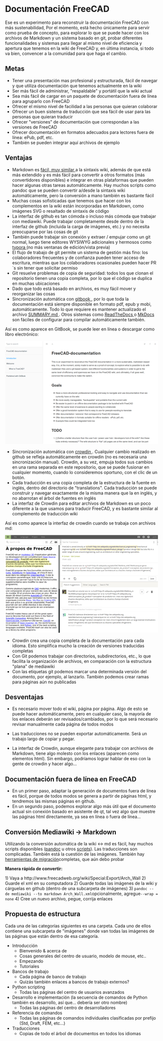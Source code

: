 # Documentación FreeCAD

Ese es un experimento para reconstruir la documentación FreeCAD con más sustenabilidad, Por el momento, está hecho únicamente para servir como prueba de concepto, para explorar lo que se puede hacer con los archivos de Markdown y un sistema basado en git, probar diferentes funcionalidades y sistemas para llegar al mismo nivel de eficiencia y apertura que tenemos en la wiki de FreeCAD y, en última instancia, si todo va bien, convencer a la comunidad para que haga el cambio.

## Metas

* Tener una presentación mas profesional y estructurada, fácil de navegar y que utiliza documentación que tenemos actualmente en la wiki
* Ser más fácil de administrar, "respaldable" y portátil que la wiki actual
* Sea más fácil de cargar en un paquete de documentación fuera de línea para agruparlo con FreeCAD
* Ofrecer el mismo nivel de facilidad a las personas que quieran colaborar
* Ofrecer un buen sistema de traducción que sea fácil de usar para las personas que quieran traducir
* Ofrecer "versiones" de documentación que correspondan a las versiones de FreeCAD
* Ofrecer documentación en formatos adecuados para lectores fuera de línea: ePub, pdf, etc.
* También se pueden integrar aquí archivos de ejemplo

## Ventajas

* Markdown es [ fácil, muy similar ](https://github.com/adam-p/markdown-here/wiki/Markdown-Cheatsheet) a la sintaxis wiki, además de que está más extendido y es más fácil para convertir a otros formatos (más convertidores disponibles) e integrar en otras plataformas que pueden hacer algunas otras tareas automáticamente. Hay muchos scripts como pandoc que se pueden convertir a/desde la sintaxis wiki automáticamente, pero la conversión a mano también es bastante fácil
* Muchas cosas sofisticadas que tenemos que hacer con los complementos en la wiki están incorporadas en Markdown, como imágenes SVG o resaltado de sintaxis de código
* La interfaz de github es tan cómoda o incluso más cómoda que trabajar con mediawiki. Puede trabajar completamente desde dentro de la interfaz de github (incluida la carga de imágenes, etc.) y no necesita preocuparse por las cosas de git
* También puede trabajar sin conexión y extraer / empujar como un git normal, luego tiene editores WYSIWYG adicionales y hermosos como [ typora ](https://typora.io) (no más ventanas de edición/vista previa)
* El flujo de trabajo de git permite un sistema de gestión más fino: los colaboradores frecuentes y de confianza pueden tener acceso de escritura, mientras que los colaboradores ocasionales pueden hacer PR´s sin tener que solicitar permiso
* Git resuelve problemas de copia de seguridad: todos los que clonan el repositorio tienen una copia completa, por lo que el código se duplica en muchas ubicaciones
* Dado que todo está basado en archivos, es muy fácil mover y reorganizar las cosas
* Sincronización automática con [ gitbook ](https://legacy.gitbook.com/book/yorikvanhavre/freecad-documentation), por lo que toda la documentación está siempre disponible en formato pdf, epub y mobi, automáticamente. Todo lo que requiere es mantener actualizado el archivo [ SUMMARY.md ](SUMMARY.md). Otros sistemas como [ ReadTheDocs ](https://readthedocs.org/projects/freecad-documentation/) o [ MkDocs ](http://www.mkdocs.org/) son fáciles de configurar para compilar automáticamente también.

Así es como aparece en GitBook, se puede leer en línea o descargar como libro electrónico:

![](images/gitbook.png)

* Sincronización automática con [ crowdin ](https://crowdin.com/project/freecad-documentation). Cualquier cambio realizado en github se refleja automáticamente en crowdin (no es necesaria una sincronización manual). Crowdin, a su vez, empuja todos sus cambios en una rama separada en este repositorio, que se puede fusionar en cualquier momento, cuando lo consideremos oportuno, con el clic de un botón. 
* Cada traducción es una copia completa de la estructura de la fuente en inglés, dentro del directorio de "translations". Cada traducción se puede construir y navegar exactamente de la misma manera que la en inglés, y no abarrotan el árbol de fuentes en inglés
* La interfaz de Crowdin para editar archivos de Markdown es un poco diferente a la que usamos para traducir FreeCAD, y es bastante similar al complemento de traducción wiki

Así es como aparece la interfaz de crowdin cuando se trabaja con archivos md:

![](images/crowdin.png)

* Crowdin crea una copia completa de la documentación para cada idioma. Esto simplifica mucho la creación de versiones traducidas completas
* Con Git podemos trabajar con directorios, subdirectorios, etc., lo que facilita la organización de archivos, en comparación con la estructura "plana" de mediawiki
* Con las etiquetas git podemos marcar una determinada versión del documento, por ejemplo, al lanzarlo. También podemos crear ramas para páginas aún no publicadas

## Desventajas

* Es necesario mover todo el wiki, página por página. Algo de esto se puede hacer automáticamente, pero en cualquier caso, la mayoría de los enlaces deberán ser revisados/cambiados, por lo que será necesario revisar manualmente cada página de todos modos
* Las traducciones no se pueden exportar automáticamente. Será un trabajo largo de copiar y pegar.
* La interfaz de Crowdin, aunque elegante para trabajar con archivos de Markdown, tiene algo molesto con los enlaces (aparecen como elementos <a> html). Sin embargo, podríamos lograr hablar de eso con la gente de crowdin y hacer algo...</li> </ul> 
  
  <h2>
    Documentación fuera de línea en FreeCAD
  </h2>
  
  <ul>
    <li>
      En un primer paso, adaptar la generación de documentos fuera de línea es fácil, porque de todos modos se genera a partir de páginas html, y tendremos las mismas páginas en github.
    </li>
    <li>
      En un segundo paso, podemos explorar algo más útil que el documento actual sin conexión basado en asistente de qt, tal vez algo que muestre las páginas html directamente, ya sea en línea o fuera de línea...
    </li>
  </ul>
  
  <h2>
    Conversión Mediawiki -> Markdown
  </h2>
  
  <p>
    Utilizando la conversión automática de la wiki <-> md es fácil, hay muchos scripts disponibles (<a href="http://pandoc.org/">pandoc</a> u otros <a href="https://github.com/Gozala/markdown-wiki">scripts</a>). Las traducciones son complicadas. También está la cuestión de las imágenes. También hay <a href="https://github.com/philipashlock/mediawiki-to-markdown"> herramientas de migración</a>completas, que aún debo probar
  </p>
  
  <p>
    <strong>Manera rápida de convertir:</strong>
  </p>
  
  <p>
    1) Vaya a http://www.freecadweb.org/wiki/Special:Export/Arch_Wall 2) Guarde el xml en su computadora 2) Guarde todas las imágenes de la wiki y cárguelas en github (dentro de una subcarpeta de imágenes) 3) <code>pandoc --de mediawiki --to markdown Arch_Wall.xml</code>opcionalmente, agregue<code>--wrap = none</code> 4) Cree un nuevo archivo, pegue, corrija enlaces
  </p>
  
  <h2>
    Propuesta de estructura
  </h2>
  
  <p>
    Cada una de las categorías siguientes es una carpeta. Cada uno de ellos contiene una subcarpeta de "imágenes" donde van todas las imágenes de las páginas que están dentro de esa categoría.
  </p>
  
  <ul>
    <li>
      Introducción <ul>
        <li>
          Bienvenido & acerca de
        </li>
        <li>
          Cosas generales del centro de usuario, modelo de mouse, etc..
        </li>
        <li>
          Empezando
        </li>
        <li>
          Tutoriales
        </li>
      </ul>
    </li>
    <li>
      Bancos de trabajo <ul>
        <li>
          Cada página de banco de trabajo
        </li>
        <li>
          Quizás también enlaces a bancos de trabajo externos?
        </li>
      </ul>
    </li>
    <li>
      Python scripting <ul>
        <li>
          Todas las páginas del centro de usuarios avanzados
        </li>
      </ul>
    </li>
    <li>
      Desarrollo e implementación (la secuencia de comandos de Python también es desarrollo, así que... debería ser otro nombre) <ul>
        <li>
          Todas las páginas del centro de desarrolladores
        </li>
      </ul>
    </li>
    <li>
      Referencia de comandos <ul>
        <li>
          Todas las páginas de comandos individuales clasificadas por prefijo (Std, Draft, FEM, etc...)
        </li>
      </ul>
    </li>
    <li>
      Traducciones <ul>
        <li>
          Copias de todo el árbol de documentos en todos los idiomas
        </li>
      </ul>
    </li>
  </ul>